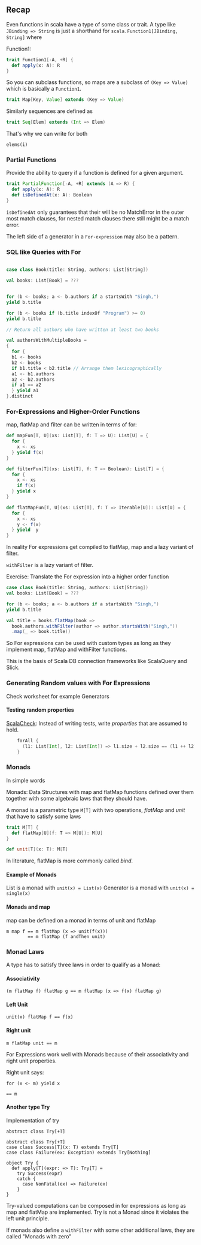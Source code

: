 ## Recap

Even functions in scala have a type of some class or trait. A type like
`JBinding => String` is just a shorthand for `scala.Function1[JBinding, String]` where


Function1: 

```scala
trait Function1[-A, +R] {
  def apply(x: A): R
}
```

So you can subclass functions, so maps are a subclass of `(Key => Value)` which is basically
a `Function1`.

```scala
trait Map[Key, Value] extends (Key => Value)
```

Similarly sequences are defined as

```scala
trait Seq[Elem] extends (Int => Elem)
```

That's why we can write for both 

`elems(i)`

### Partial Functions

Provide the ability to query if a function is defined for a given argument.

```scala
trait PartialFunction[-A, +R] extends (A => R) {
  def apply(x: A): R
  def isDefinedAt(x: A): Boolean
}
```

`isDefinedAt` only guarantees that their will be no MatchError in the outer most match 
clauses, for nested match clauses there still might be a match error.

The left side of a generator in a `For-expression` may also be a pattern.

### SQL like Queries with For

```scala

case class Book(title: String, authors: List[String])

val books: List[Book] = ???


for (b <- books; a <- b.authors if a startsWith "Singh,")
yield b.title

for (b <- books if (b.title indexOf "Program") >= 0)
yield b.title

// Return all authors who have written at least two books

val authorsWithMultipleBooks = 
{ 
  for {
  b1 <- books
  b2 <- books
  if b1.title < b2.title // Arrange them lexicographically
  a1 <- b1.authors
  a2 <- b2.authors
  if a1 == a2
  } yield a1
}.distinct
```

### For-Expressions and Higher-Order Functions

map, flatMap and filter can be written in terms of for:

```scala
def mapFun[T, U](xs: List[T], f: T => U): List[U] = {
  for {
    x <- xs
  } yield f(x)
}

def filterFun[T](xs: List[T], f: T => Boolean): List[T] = {
  for {
    x <- xs
    if f(x)
  } yield x
}

def flatMapFun[T, U](xs: List[T], f: T => Iterable[U]): List[U] = {
  for {
    x <- xs
    y <- f(x)
  } yield  y
}
```

In reality For expressions get compiled to flatMap, map and a lazy variant of filter.

`withFilter` is a lazy variant of filter.


Exercise: Translate the For expression into a higher order function

```scala
case class Book(title: String, authors: List[String])
val books: List[Book] = ???

for (b <- books; a <- b.authors if a startsWith "Singh,")
yield b.title

val title = books.flatMap(book => 
  book.authors.withFilter(author => author.startsWith("Singh,"))
  .map(_ => book.title))
```

So For expressions can be used with custom types as long as they implement map, flatMap and withFilter functions.

This is the basis of Scala DB connection frameworks like ScalaQuery and Slick. 

### Generating Random values with For Expressions

Check worksheet for example Generators

#### Testing random properties 

[ScalaCheck](https://www.scalacheck.org/): Instead of writing tests, write *properties* that are assumed to hold.

```scala
    forAll {
      (l1: List[Int], l2: List[Int]) => l1.size + l2.size == (l1 ++ l2).size
    }
```

### Monads

In simple words

Monads: Data Structures with map and flatMap functions defined over them together with some
algebraic laws that they should have.

A monad is a parametric type `M[T]` with two operations, *flatMap* and *unit* that have to satisfy
some laws

```scala
trait M[T] {
  def flatMap[U](f: T => M[U]): M[U]
}

def unit[T](x: T): M[T]
```

In literature, flatMap is more commonly called *bind*.

#### Example of Monads

List is a monad with `unit(x) = List(x)`
Generator is a monad with `unit(x) = single(x)`

#### Monads and map

map can be defined on a monad in terms of unit and flatMap


```
m map f == m flatMap (x => unit(f(x))) 
        == m flatMap (f andThen unit)
```

### Monad Laws

A type has to satisfy three laws in order to qualify as a Monad:


#### Associativity

```
(m flatMap f) flatMap g == m flatMap (x => f(x) flatMap g)
```

#### Left Unit

```
unit(x) flatMap f == f(x)
```

#### Right unit
```
m flatMap unit == m
```

For Expressions work well with Monads because of their associativity and right unit properties.

Right unit says:

```
for (x <- m) yield x

== m
```

#### Another type Try

Implementation of try

```
abstract class Try[+T]

abstract class Try[+T]
case class Success[T](x: T) extends Try[T]
case class Failure(ex: Exception) extends Try[Nothing]

object Try {
  def apply[T](expr: => T): Try[T] = 
    try Success(expr)
    catch {
      case NonFatal(ex) => Failure(ex)
    }
}
```


Try-valued computations can be composed in for expressions as long as map and flatMap are implemented.
Try is not a Monad since it violates the left unit principle.

If monads also define a `withFilter` with some other additional laws, they are called "Monads with zero"
